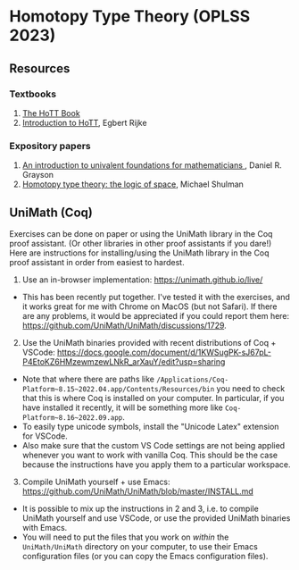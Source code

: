 # Homotopy Type Theory (OPLSS 2023)

## Resources

### Textbooks
1. [The HoTT Book](https://homotopytypetheory.org/book/)
2. [Introduction to HoTT](https://arxiv.org/abs/2212.11082), Egbert Rijke

### Expository papers
1. [An introduction to univalent foundations for mathematicians
](https://arxiv.org/abs/1711.01477v3), Daniel R. Grayson
2. [Homotopy type theory: the logic of space](https://arxiv.org/abs/1703.03007), Michael Shulman


## UniMath (Coq)

Exercises can be done on paper or using the UniMath library in the Coq proof assistant. (Or other libraries in other proof assistants if you dare!) Here are instructions for installing/using the UniMath library in the Coq proof assistant in order from easiest to hardest.

1. Use an in-browser implementation: https://unimath.github.io/live/
  - This has been recently put together. I've tested it with the exercises, and it works great for me with Chrome on MacOS (but not Safari). If there are any problems, it would be appreciated if you could report them here: https://github.com/UniMath/UniMath/discussions/1729.

2. Use the UniMath binaries provided with recent distributions of Coq + VSCode: https://docs.google.com/document/d/1KWSugPK-sJ67pL-P4EtoKZ6HMzewmzewLNkR_arXauY/edit?usp=sharing
  - Note that where there are paths like `/Applications/Coq-Platform~8.15~2022.04.app/Contents/Resources/bin` you need to check that this is where Coq is installed on your computer. In particular, if you have installed it recently, it will be something more like `Coq-Platform~8.16~2022.09.app`.
  - To easily type unicode symbols, install the "Unicode Latex" extension for VSCode.
  - Also make sure that the custom VS Code settings are not being applied whenever you want to work with vanilla Coq. This should be the case because the instructions have you apply them to a particular workspace.

3. Compile UniMath yourself + use Emacs: https://github.com/UniMath/UniMath/blob/master/INSTALL.md
- It is possible to mix up the instructions in 2 and 3, i.e. to compile UniMath yourself and use VSCode, or use the provided UniMath binaries with Emacs.
- You will need to put the files that you work on *within* the `UniMath/UniMath` directory on your computer, to use their Emacs configuration files (or you can copy the Emacs configuration files).


